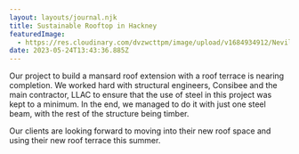 ```yaml
---
layout: layouts/journal.njk
title: Sustainable Rooftop in Hackney
featuredImage:
  - https://res.cloudinary.com/dvzwcttpm/image/upload/v1684934912/Nevill_Road_Architecture_Sustainability_mpyxjy.jpg
date: 2023-05-24T13:43:36.885Z
---
```

O﻿ur project to build a mansard roof extension with a roof terrace is nearing completion. We worked hard with structural engineers, Consibee and the main contractor, LLAC to ensure that the use of steel in this project was kept to a minimum. In the end, we managed to do it with just one steel beam, with the rest of the structure being timber. 

Our clients are looking forward to moving into their new roof space and using their new roof terrace this summer.